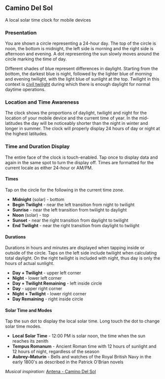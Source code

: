 ## Camino Del Sol
A local solar time clock for mobile devices

### Presentation
You are shown a circle representing a 24-hour day.  The top of the circle is noon, the bottom is midnight, the left side is morning and the right side is afternoon and evening.  A dot representing the sun slowly moves around the circle marking the time of day.  

Different shades of blue represent differences in daylight.  Starting from the bottom, the darkest blue is night, followed by the lighter blue of morning and evening twilight, with the light blue of sunlight at the top. Twilight in this context is [civil twilight](https://en.wikipedia.org/wiki/Twilight#Definitions_and_illustrations_by_illumination) during which there is enough daylight for normal daytime operations.

### Location and Time Awareness
The clock shows the proportions of daylight, twilight and night for the  location of your mobile device and the current time of year.  In the mid-latitudes the day will be noticeably shorter than the night in winter and longer in summer.  The clock will properly display 24 hours of day or night at the highest latitudes.

### Time and Duration Display
The entire face of the clock is touch-enabled.  Tap once to display data and again in the same spot to turn the display off.  Times are formatted for the current locale as either 24-hour or AM/PM.

#### Times
Tap on the circle for the following in the current time zone.
* __Midnight__ (solar) - bottom
* __Begin Twilight__ - near the left transition from night to twilight
* __Sunrise__ - near the left transition from twilight to daylight
* __Noon__ (solar) - top
* __Sunset__ - near the right transition from daylight to twilight
* __End Twilight__ - near the right transition from daylight to twilight

#### Durations
Durations in hours and minutes are displayed when tapping inside or outside of the circle.  Taps on the left side include twilight when calculating total daylight.  On the right twilight is included with night, thus day is only the hours of actual sunlight.  
* __Day + Twilight__ - upper left corner
* __Night__ - lower left corner
* __Day + Twilight Remaining__ - left inside circle
* __Day__ - upper right corner
* __Night + Twilight__ - lower right corner
* __Day Remaining__ - right inside circle

#### Solar Time and Modes
Tap the sun dot to display the local solar time.  Long touch the dot to change solar time modes.
* __Local Solar Time__ - 12:00 PM is solar noon, the time when the sun reaches its zenith
* __Tempus Romanum__ - Ancient Roman time with 12 hours of sunlight and 12 hours of night, regardless of the season
* __Aubrey–Maturin__ - Bells and watches of the Royal British Navy in the early 1800's as described in the Patrick O'Brian novels

_Musical inspiration:_ [Antena - Camino Del Sol](https://open.spotify.com/track/164x73EfS67eCWhm2MvHgP?si=1-CT6nKVQJ-lxMoSq1KxwA)
